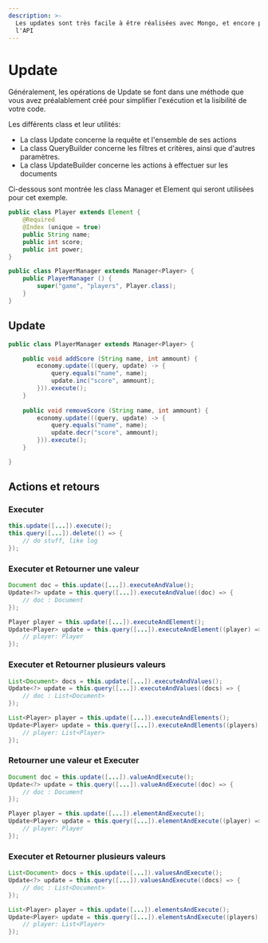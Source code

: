 ```yaml
---
description: >-
  Les updates sont très facile à être réalisées avec Mongo, et encore plus avec
  l'API
---
```


# Update

Généralement, les opérations de Update se font dans une méthode que vous avez préalablement créé pour simplifier l'exécution et la lisibilité de votre code.

Les différents class et leur utilités:

* La class Update concerne la requête et l'ensemble de ses actions
* La class QueryBuilder concerne les filtres et critères, ainsi que d'autres paramètres.
* La class UpdateBuilder concerne les actions à effectuer sur les documents

Ci-dessous sont montrée les class Manager et Element qui seront utilisées pour cet exemple.

```java
public class Player extends Element {
    @Required
    @Index (unique = true)
    public String name;
    public int score;
    public int power;
}

public class PlayerManager extends Manager<Player> {
    public PlayerManager () {
        super("game", "players", Player.class);
    }
}
```

## Update

```java
public class PlayerManager extends Manager<Player> {

    public void addScore (String name, int ammount) {
        economy.update(((query, update) -> {
            query.equals("name", name);
            update.inc("score", ammount);
        })).execute();
    }
    
    public void removeScore (String name, int ammount) {
        economy.update(((query, update) -> {
            query.equals("name", name);
            update.decr("score", ammount);
        })).execute();
    }

}
```

## Actions et retours

### Executer

```java
this.update([...]).execute();
this.query([...]).delete(() => {
    // do stuff, like log
});
```

### Executer et Retourner une valeur

```java
Document doc = this.update([...]).executeAndValue();
Update<?> update = this.query([...]).executeAndValue((doc) => {
    // doc : Document
});

Player player = this.update([...]).executeAndElement();
Update<Player> update = this.query([...]).executeAndElement((player) => {
    // player: Player
});
```

### Executer et Retourner plusieurs valeurs

```java
List<Document> docs = this.update([...]).executeAndValues();
Update<?> update = this.query([...]).executeAndValues((docs) => {
    // doc : List<Document>
});

List<Player> player = this.update([...]).executeAndElements();
Update<Player> update = this.query([...]).executeAndElements((players) => {
    // player: List<Player>
});
```

### Retourner une valeur et Executer

```java
Document doc = this.update([...]).valueAndExecute();
Update<?> update = this.query([...]).valueAndExecute((doc) => {
    // doc : Document
});

Player player = this.update([...]).elementAndExecute();
Update<Player> update = this.query([...]).elementAndExecute((player) => {
    // player: Player
});
```

### Executer et Retourner plusieurs valeurs

```java
List<Document> docs = this.update([...]).valuesAndExecute();
Update<?> update = this.query([...]).valuesAndExecute((docs) => {
    // doc : List<Document>
});

List<Player> player = this.update([...]).elementsAndExecute();
Update<Player> update = this.query([...]).elementsAndExecute((players) => {
    // player: List<Player>
});
```
